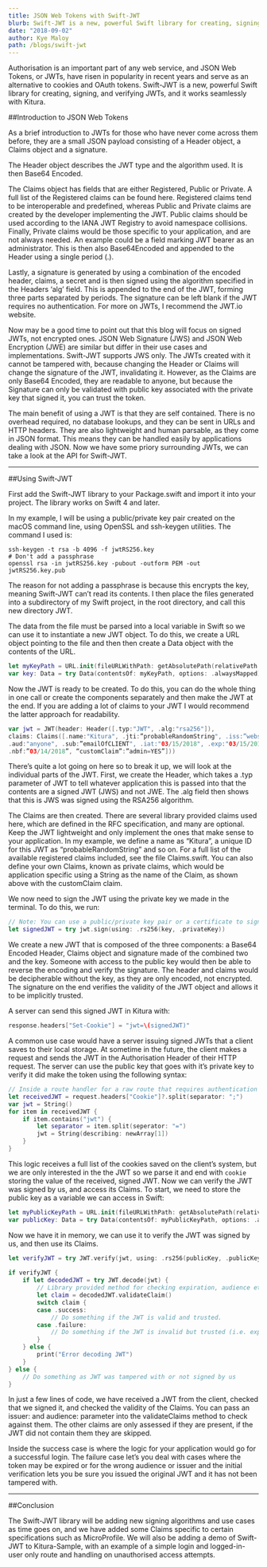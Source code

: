 ```yaml
---
title: JSON Web Tokens with Swift-JWT
blurb: Swift-JWT is a new, powerful Swift library for creating, signing, and verifying JWTs, and it works seamlessly with Kitura
date: "2018-09-02"
author: Kye Maloy
path: /blogs/swift-jwt
---
```


Authorisation is an important part of any web service, and JSON Web Tokens, or JWTs, have risen in popularity in recent years and serve as an alternative to cookies and OAuth tokens. Swift-JWT is a new, powerful Swift library for creating, signing, and verifying JWTs, and it works seamlessly with Kitura.

##Introduction to JSON Web Tokens

As a brief introduction to JWTs for those who have never come across them before, they are a small JSON payload consisting of a Header object, a Claims object and a signature.

The Header object describes the JWT type and the algorithm used. It is then Base64 Encoded.

The Claims object has fields that are either Registered, Public or Private. A full list of the Registered claims can be found here. Registered claims tend to be interoperable and predefined, whereas Public and Private claims are created by the developer implementing the JWT. Public claims should be used according to the IANA JWT Registry to avoid namespace collisions. Finally, Private claims would be those specific to your application, and are not always needed. An example could be a field marking JWT bearer as an administrator. This is then also Base64Encoded and appended to the Header using a single period (.).

Lastly, a signature is generated by using a combination of the encoded header, claims, a secret and is then signed using the algorithm specified in the Headers ‘alg’ field. This is appended to the end of the JWT, forming three parts separated by periods. The signature can be left blank if the JWT requires no authentication. For more on JWTs, I recommend the JWT.io website.

Now may be a good time to point out that this blog will focus on signed JWTs, not encrypted ones. JSON Web Signature (JWS) and JSON Web Encryption (JWE) are similar but differ in their use cases and implementations. Swift-JWT supports JWS only. The JWTs created with it cannot be tampered with, because changing the Header or Claims will change the signature of the JWT, invalidating it. However, as the Claims are only Base64 Encoded, they are readable to anyone, but because the Signature can only be validated with public key associated with the private key that signed it, you can trust the token.

The main benefit of using a JWT is that they are self contained. There is no overhead required, no database lookups, and they can be sent in URLs and HTTP headers. They are also lightweight and human parsable, as they come in JSON format. This means they can be handled easily by applications dealing with JSON. Now we have some priory surrounding JWTs, we can take a look at the API for Swift-JWT.

--- 

##Using Swift-JWT

First add the Swift-JWT library to your Package.swift and import it into your project. The library works on Swift 4 and later.

In my example, I will be using a public/private key pair created on the macOS command line, using OpenSSL and ssh-keygen utilities. The command I used is:

```
ssh-keygen -t rsa -b 4096 -f jwtRS256.key
# Don't add a passphrase
openssl rsa -in jwtRS256.key -pubout -outform PEM -out jwtRS256.key.pub
```

The reason for not adding a passphrase is because this encrypts the key, meaning Swift-JWT can’t read its contents. I then place the files generated into a subdirectory of my Swift project, in the root directory, and call this new directory JWT.

The data from the file must be parsed into a local variable in Swift so we can use it to instantiate a new JWT object. To do this, we create a URL object pointing to the file and then then create a Data object with the contents of the URL.

```swift
let myKeyPath = URL.init(fileURLWithPath: getAbsolutePath(relativePath: "/jwt/jwtRS256.key")!)
var key: Data = try Data(contentsOf: myKeyPath, options: .alwaysMapped)
```

Now the JWT is ready to be created. To do this, you can do the whole thing in one call or create the components separately and then make the JWT at the end. If you are adding a lot of claims to your JWT I would recommend the latter approach for readability.

```swift
var jwt = JWT(header: Header([.typ:"JWT", .alg:"rsa256"]), 
claims: Claims([.name:"Kitura", .jti:”probableRandomString", .iss:”websiteName", 
.aud:"anyone", .sub:”emailOfCLIENT", .iat:"03/15/2018", .exp:"03/15/2019", 
.nbf:”03/14/2018”, “customClaim”:”admin=YES”]))
```

There’s quite a lot going on here so to break it up, we will look at the individual parts of the JWT. First, we create the Header, which takes a .typ parameter of JWT to tell whatever application this is passed into that the contents are a signed JWT (JWS) and not JWE. The .alg field then shows that this is JWS was signed using the RSA256 algorithm.

The Claims are then created. There are several library provided claims used here, which are defined in the RFC specification, and many are optional. Keep the JWT lightweight and only implement the ones that make sense to your application. In my example, we define a name as “Kitura”, a unique ID for this JWT as “probableRandomString” and so on. For a full list of the available registered claims included, see the file Claims.swift. You can also define your own Claims, known as private claims, which would be application specific using a String as the name of the Claim, as shown above with the customClaim claim.

We now need to sign the JWT using the private key we made in the terminal. To do this, we run:

```swift
// Note: You can use a public/private key pair or a certificate to sign a JWT.
let signedJWT = try jwt.sign(using: .rs256(key, .privateKey))
```

We create a new JWT that is composed of the three components: a Base64 Encoded Header, Claims object and signature made of the combined two and the key. Someone with access to the public key would then be able to reverse the encoding and verify the signature. The header and claims would be decipherable without the key, as they are only encoded, not encrypted. The signature on the end verifies the validity of the JWT object and allows it to be implicitly trusted.

A server can send this signed JWT in Kitura with:

```swift
response.headers["Set-Cookie"] = "jwt=\(signedJWT)"
```

A common use case would have a server issuing signed JWTs that a client saves to their local storage. At sometime in the future, the client makes a request and sends the JWT in the Authorisation Header of their HTTP request. The server can use the public key that goes with it’s private key to verify it did make the token using the following syntax:

```swift
// Inside a route handler for a raw route that requires authentication
let receivedJWT = request.headers["Cookie"]?.split(separator: ";")
var jwt = String()
for item in receivedJWT {
    if item.contains("jwt") {
        let separator = item.split(seperator: "=")
        jwt = String(describing: newArray[1])
    }
}
```

This logic receives a full list of the cookies saved on the client’s system, but we are only interested in the the JWT so we parse it and end with `cookie` storing the value of the received, signed JWT. Now we can verify the JWT was signed by us, and access its Claims. To start, we need to store the public key as a variable we can access in Swift:

```swift
let myPublicKeyPath = URL.init(fileURLWithPath: getAbsolutePath(relativePath: "/jwt/jwtRS256.key.public")!)
var publicKey: Data = try Data(contentsOf: myPublicKeyPath, options: .alwaysMapped)
```

Now we have it in memory, we can use it to verify the JWT was signed by us, and then use its Claims.

```swift
let verifyJWT = try JWT.verify(jwt, using: .rs256(publicKey, .publicKey))
 
if verifyJWT {
    if let decodedJWT = try JWT.decode(jwt) {
        // Library provided method for checking expiration, audience etc.
        let claim = decodedJWT.validateClaim()
        switch claim {
        case .success:
            // Do something if the JWT is valid and trusted.
        case .failure:
            // Do something if the JWT is invalid but trusted (i.e. expired)
        }
    } else {
        print("Error decoding JWT")
    }
} else { 
    // Do something as JWT was tampered with or not signed by us  
}
```

In just a few lines of code, we have received a JWT from the client, checked that we signed it, and checked the validity of the Claims. You can pass an issuer: and audience: parameter into the validateClaims method to check against them. The other claims are only assessed if they are present, if the JWT did not contain them they are skipped.

Inside the success case is where the logic for your application would go for a successful login. The failure case let’s you deal with cases where the token may be expired or for the wrong audience or issuer and the initial verification lets you be sure you issued the original JWT and it has not been tampered with.

---

##Conclusion

The Swift-JWT library will be adding new signing algorithms and use cases as time goes on, and we have added some Claims specific to certain specifications such as MicroProfile. We will also be adding a demo of Swift-JWT to Kitura-Sample, with an example of a simple login and logged-in-user only route and handling on unauthorised access attempts.